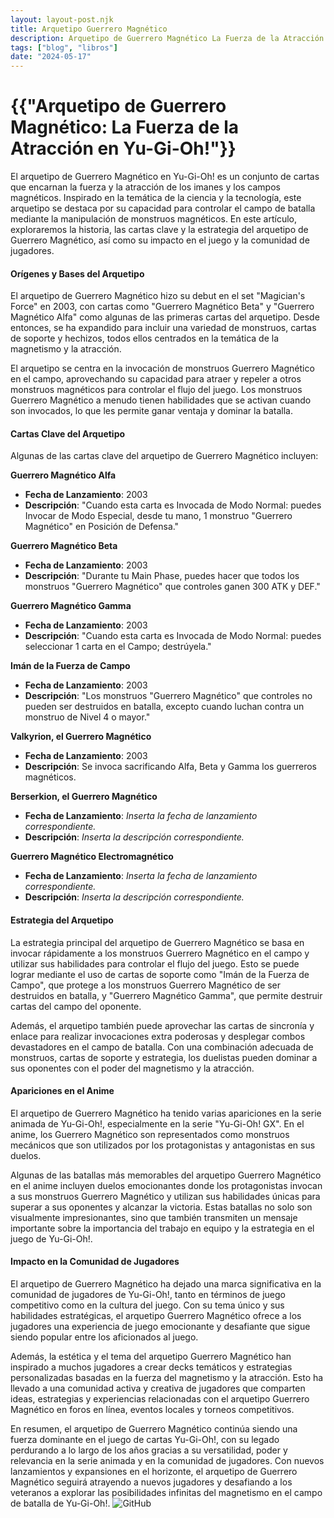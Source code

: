 ```yaml
---
layout: layout-post.njk
title: Arquetipo Guerrero Magnético
description: Arquetipo de Guerrero Magnético La Fuerza de la Atracción en Yu-Gi-Oh!
tags: ["blog", "libros"]
date: "2024-05-17"
---
```


# {{"Arquetipo de Guerrero Magnético: La Fuerza de la Atracción en Yu-Gi-Oh!"}}

El arquetipo de Guerrero Magnético en Yu-Gi-Oh! es un conjunto de cartas que encarnan la fuerza y la atracción de los imanes y los campos magnéticos. Inspirado en la temática de la ciencia y la tecnología, este arquetipo se destaca por su capacidad para controlar el campo de batalla mediante la manipulación de monstruos magnéticos. En este artículo, exploraremos la historia, las cartas clave y la estrategia del arquetipo de Guerrero Magnético, así como su impacto en el juego y la comunidad de jugadores.

#### Orígenes y Bases del Arquetipo

El arquetipo de Guerrero Magnético hizo su debut en el set "Magician's Force" en 2003, con cartas como "Guerrero Magnético Beta" y "Guerrero Magnético Alfa" como algunas de las primeras cartas del arquetipo. Desde entonces, se ha expandido para incluir una variedad de monstruos, cartas de soporte y hechizos, todos ellos centrados en la temática de la magnetismo y la atracción.

El arquetipo se centra en la invocación de monstruos Guerrero Magnético en el campo, aprovechando su capacidad para atraer y repeler a otros monstruos magnéticos para controlar el flujo del juego. Los monstruos Guerrero Magnético a menudo tienen habilidades que se activan cuando son invocados, lo que les permite ganar ventaja y dominar la batalla.

#### Cartas Clave del Arquetipo

Algunas de las cartas clave del arquetipo de Guerrero Magnético incluyen:

**Guerrero Magnético Alfa**
- **Fecha de Lanzamiento**: 2003
- **Descripción**: "Cuando esta carta es Invocada de Modo Normal: puedes Invocar de Modo Especial, desde tu mano, 1 monstruo "Guerrero Magnético" en Posición de Defensa."

**Guerrero Magnético Beta**
- **Fecha de Lanzamiento**: 2003
- **Descripción**: "Durante tu Main Phase, puedes hacer que todos los monstruos "Guerrero Magnético" que controles ganen 300 ATK y DEF."

**Guerrero Magnético Gamma**
- **Fecha de Lanzamiento**: 2003
- **Descripción**: "Cuando esta carta es Invocada de Modo Normal: puedes seleccionar 1 carta en el Campo; destrúyela."

**Imán de la Fuerza de Campo**
- **Fecha de Lanzamiento**: 2003
- **Descripción**: "Los monstruos "Guerrero Magnético" que controles no pueden ser destruidos en batalla, excepto cuando luchan contra un monstruo de Nivel 4 o mayor."

**Valkyrion, el Guerrero Magnético**
- **Fecha de Lanzamiento**: 2003
- **Descripción**: Se invoca sacrificando Alfa, Beta y Gamma los guerreros magnéticos.

**Berserkion, el Guerrero Magnético**
- **Fecha de Lanzamiento**: *Inserta la fecha de lanzamiento correspondiente.*
- **Descripción**: *Inserta la descripción correspondiente.*

**Guerrero Magnético Electromagnético**
- **Fecha de Lanzamiento**: *Inserta la fecha de lanzamiento correspondiente.*
- **Descripción**: *Inserta la descripción correspondiente.*

#### Estrategia del Arquetipo

La estrategia principal del arquetipo de Guerrero Magnético se basa en invocar rápidamente a los monstruos Guerrero Magnético en el campo y utilizar sus habilidades para controlar el flujo del juego. Esto se puede lograr mediante el uso de cartas de soporte como "Imán de la Fuerza de Campo", que protege a los monstruos Guerrero Magnético de ser destruidos en batalla, y "Guerrero Magnético Gamma", que permite destruir cartas del campo del oponente.

Además, el arquetipo también puede aprovechar las cartas de sincronía y enlace para realizar invocaciones extra poderosas y desplegar combos devastadores en el campo de batalla. Con una combinación adecuada de monstruos, cartas de soporte y estrategia, los duelistas pueden dominar a sus oponentes con el poder del magnetismo y la atracción.

#### Apariciones en el Anime

El arquetipo de Guerrero Magnético ha tenido varias apariciones en la serie animada de Yu-Gi-Oh!, especialmente en la serie "Yu-Gi-Oh! GX". En el anime, los Guerrero Magnético son representados como monstruos mecánicos que son utilizados por los protagonistas y antagonistas en sus duelos.

Algunas de las batallas más memorables del arquetipo Guerrero Magnético en el anime incluyen duelos emocionantes donde los protagonistas invocan a sus monstruos Guerrero Magnético y utilizan sus habilidades únicas para superar a sus oponentes y alcanzar la victoria. Estas batallas no solo son visualmente impresionantes, sino que también transmiten un mensaje importante sobre la importancia del trabajo en equipo y la estrategia en el juego de Yu-Gi-Oh!.

#### Impacto en la Comunidad de Jugadores

El arquetipo de Guerrero Magnético ha dejado una marca significativa en la comunidad de jugadores de Yu-Gi-Oh!, tanto en términos de juego competitivo como en la cultura del juego. Con su tema único y sus habilidades estratégicas, el arquetipo Guerrero Magnético ofrece a los jugadores una experiencia de juego emocionante y desafiante que sigue siendo popular entre los aficionados al juego.

Además, la estética y el tema del arquetipo Guerrero Magnético han inspirado a muchos jugadores a crear decks temáticos y estrategias personalizadas basadas en la fuerza del magnetismo y la atracción. Esto ha llevado a una comunidad activa y creativa de jugadores que comparten ideas, estrategias y experiencias relacionadas con el arquetipo Guerrero Magnético en foros en línea, eventos locales y torneos competitivos.

En resumen, el arquetipo de Guerrero Magnético continúa siendo una fuerza dominante en el juego de cartas Yu-Gi-Oh!, con su legado perdurando a lo largo de los años gracias a su versatilidad, poder y relevancia en la serie animada y en la comunidad de jugadores. Con nuevos lanzamientos y expansiones en el horizonte, el arquetipo de Guerrero Magnético seguirá atrayendo a nuevos jugadores y desafiando a los veteranos a explorar las posibilidades infinitas del magnetismo en el campo de batalla de Yu-Gi-Oh!.
![GitHub](/img/yugioh_logo.png)
